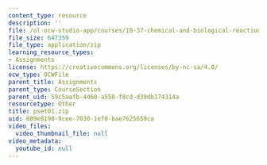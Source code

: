```yaml
---
content_type: resource
description: ''
file: /ol-ocw-studio-app/courses/10-37-chemical-and-biological-reaction-engineering-spring-2007/809e81909cee70301ef0bae7625659ca_pset01.zip
file_size: 647359
file_type: application/zip
learning_resource_types:
- Assignments
license: https://creativecommons.org/licenses/by-nc-sa/4.0/
ocw_type: OCWFile
parent_title: Assignments
parent_type: CourseSection
parent_uid: 59c5aafb-4d60-a558-f8cd-d39db174314a
resourcetype: Other
title: pset01.zip
uid: 809e8190-9cee-7030-1ef0-bae7625659ca
video_files:
  video_thumbnail_file: null
video_metadata:
  youtube_id: null
---
```

